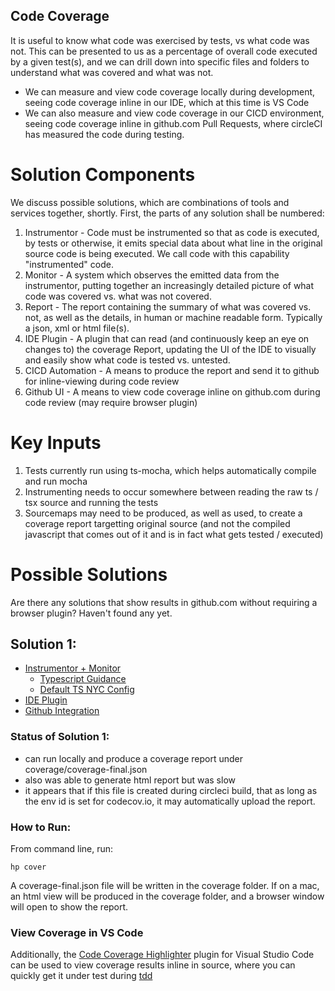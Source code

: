 Code Coverage
-------------

It is useful to know what code was exercised by tests, vs what code was not. This can be presented to us
as a percentage of overall code executed by a given test(s), and we can drill down into specific files and
folders to understand what was covered and what was not.

- We can measure and view code coverage locally during development, seeing code coverage inline in our IDE,
  which at this time is VS Code
- We can also measure and view code coverage in our CICD environment, seeing code coverage inline in github.com
  Pull Requests, where circleCI has measured the code during testing.

# Solution Components

We discuss possible solutions, which are combinations of tools and services together, shortly. First, the parts of
any solution shall be numbered:

1. Instrumentor - Code must be instrumented so that as code is executed, by tests or otherwise, it emits special 
   data about what line in the original source code is being executed. We call code with this capability 
   "instrumented" code. 
2. Monitor - A system which observes the emitted data from the instrumentor, putting together an increasingly
   detailed picture of what code was covered vs. what was not covered.
3. Report - The report containing the summary of what was covered vs. not, as well as the details, in human or
   machine readable form. Typically a json, xml or html file(s).
4. IDE Plugin - A plugin that can read (and continuously keep an eye on changes to) the coverage Report, updating
   the UI of the IDE to visually and easily show what code is tested vs. untested.
5. CICD Automation - A means to produce the report and send it to github for inline-viewing during code review
6. Github UI - A means to view code coverage inline on github.com during code review (may require browser plugin)

# Key Inputs

1. Tests currently run using ts-mocha, which helps automatically compile and run mocha
2. Instrumenting needs to occur somewhere between reading the raw ts / tsx source and running the tests
3. Sourcemaps may need to be produced, as well as used, to create a coverage report targetting original source
   (and not the compiled javascript that comes out of it and is in fact what gets tested / executed)

# Possible Solutions

Are there any solutions that show results in github.com without requiring a browser plugin? Haven't found any yet.

## Solution 1:

- [Instrumentor + Monitor](https://github.com/istanbuljs/nyc)
    - [Typescript Guidance](https://github.com/istanbuljs/nyc#typescript-projects)
    - [Default TS NYC Config](https://www.npmjs.com/package/@istanbuljs/nyc-config-typescript)
- [IDE Plugin](https://marketplace.visualstudio.com/items?itemName=brainfit.vscode-coverage-highlighter)
- [Github Integration](https://codecov.io/gh/heartpoints/heartpoints.org)

### Status of Solution 1:

- can run locally and produce a coverage report under coverage/coverage-final.json
- also was able to generate html report but was slow
- it appears that if this file is created during circleci build, that as long as the env id is set for codecov.io,
  it may automatically upload the report.

### How to Run:

From command line, run:

    hp cover

A coverage-final.json file will be written in the coverage folder. If on a mac, an html view will be produced in the coverage folder, and a browser window will open to show the report.

### View Coverage in VS Code

Additionally, the 
[Code Coverage Highlighter](https://marketplace.visualstudio.com/items?itemName=brainfit.vscode-coverage-highlighter)
plugin for Visual Studio Code can be used to view coverage results inline in source, where you can
quickly get it under test during [tdd](./tdd.md)


